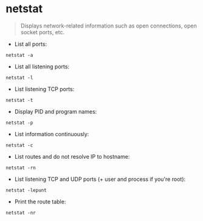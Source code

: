 # netstat

> Displays network-related information such as open connections, open socket ports, etc.

- List all ports:

`netstat -a`

- List all listening ports:

`netstat -l`

- List listening TCP ports:

`netstat -t`

- Display PID and program names:

`netstat -p`

- List information continuously:

`netstat -c`

- List routes and do not resolve IP to hostname:

`netstat -rn`

- List listening TCP and UDP ports (+ user and process if you're root):

`netstat -lepunt`

- Print the route table:

`netstat -nr`
